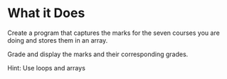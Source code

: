 # What it Does

Create a program that captures the marks for the seven courses you are doing and stores them in an array.  

Grade and display the marks and their corresponding grades.  

Hint: Use loops and arrays
